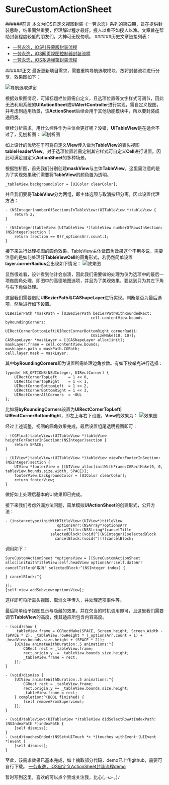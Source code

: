 # SureCustomActionSheet
######前言
本文为iOS自定义视图封装《一劳永逸》系列的第四期，旨在提供封装思路，结果固然重要，但理解过程才最好。授人以鱼不如授人以渔。️文章旨在帮助封装程度较低的朋友们，大神可无视勿喷。
######历史文章链接列表：
- [一劳永逸，iOS引导蒙版封装流程](http://www.jianshu.com/p/dfc3ecdd5810)
- [一劳永逸，iOS网页视图控制器封装流程](http://www.jianshu.com/p/553424763585)
- [一劳永逸，iOS多选弹窗封装流程](http://www.jianshu.com/p/99a33ada38a6)

######正文
最近更新项目需求，需要重构导航选取模块，故将封装流程进行分享，效果图如下：

![导航选取弹窗](http://upload-images.jianshu.io/upload_images/1767950-5fd3bd47558598b2.png?imageMogr2/auto-orient/strip%7CimageView2/2/w/1240)

根据效果图情况，可知标题栏位置需自定义，且选项位置等文字样式可调节，因此无法利用系统的**UIActionSheet**或**UIAlertController**进行实现，需自定义视图，并考虑到适用场景，该**ActionSheet**后续会用于其他功能模块中，所以要封装成通用类。

继续分析需求，用什么控件作为主体会更好呢？没错，**UITableView**是在适合不过了，见刨析图：
![刨析图](http://upload-images.jianshu.io/upload_images/1767950-d979332cd63964be.png?imageMogr2/auto-orient/strip%7CimageView2/2/w/1240)

如上设计的优势在于可将自定义**View**传入做为**TableView**的表头视图**tableHeaderView**。对于选项位置若需定制其它样式可自定义**Cell**进行设置。因此可满足自定义**ActionSheet**的多种场景。

根据刨析图，首先我们分别创建**maskView**与主体**TableView**。这里需注意的是为了实现效果我们需要将**TableView**的颜色置为透明。
```
_tableView.backgroundColor = [UIColor clearColor];
```
并且我们要将**TableView**分为两组，即主体选项与取消按钮分离，因此设置代理方法：
```
- (NSInteger)numberOfSectionsInTableView:(UITableView *)tableView {
    return 2;
}

- (NSInteger)tableView:(UITableView *)tableView numberOfRowsInSection:(NSInteger)section {
    return (section == 0)?_optionsArr.count:1;
}
```

接下来进行处理视图的圆角效果。TableView主体做圆角效果这个不用多说，需要注意的是如何处理好**TableViewCell**的圆角形式，若仍然简单设置**layer.cornerRadius**会出现如下情况：
![效果图](http://upload-images.jianshu.io/upload_images/1767950-ba9a7a8d22ba24c7.png?imageMogr2/auto-orient/strip%7CimageView2/2/w/1240)

显然很难看，设计看到估计会崩溃，因此我们需要做的处理为仅为选项中的最后一项做圆角处理，即图中的高德地图选项，并且为了美观效果，要达到只为其左下角与右下角做处理。

这里我们需要借助**UIBezierPath**与**CAShapeLayer**进行实现。判断是否为最后选项，然后进行如下设置。
```
UIBezierPath *maskPath = [UIBezierPath bezierPathWithRoundedRect:
                                      cell.contentView.bounds byRoundingCorners:
                                      UIRectCornerBottomLeft|UIRectCornerBottomRight cornerRadii:
                                      CGSizeMake(10, 10)];
CAShapeLayer *maskLayer = [[CAShapeLayer alloc]init];
maskLayer.frame = cell.contentView.bounds;
maskLayer.path = maskPath.CGPath;
cell.layer.mask = maskLayer;
```
其中**byRoundingCorners**即为设置所需处理边角参数。有如下枚举克进行选择：
```
typedef NS_OPTIONS(NSUInteger, UIRectCorner) {
    UIRectCornerTopLeft     = 1 << 0,
    UIRectCornerTopRight    = 1 << 1,
    UIRectCornerBottomLeft  = 1 << 2,
    UIRectCornerBottomRight = 1 << 3,
    UIRectCornerAllCorners  = ~0UL
};
```
比如将**byRoundingCorners**设置为**UIRectCornerTopLeft| UIRectCornerBottomRight**，即左上与右下设置，**View**的效果为：
![效果图](http://upload-images.jianshu.io/upload_images/1767950-98cc884c7241ff33.png?imageMogr2/auto-orient/strip%7CimageView2/2/w/1240)

经过上述调整，视图的圆角效果完成，最后设置组尾透明视图即可：
```
- (CGFloat)tableView:(UITableView *)tableView heightForFooterInSection:(NSInteger)section {
    return SPACE;
}

- (UIView*)tableView:(UITableView *)tableView viewForFooterInSection:(NSInteger)section {
    UIView *footerView = [[UIView alloc]initWithFrame:CGRectMake(0, 0, tableView.bounds.size.width, SPACE)];
    footerView.backgroundColor = [UIColor clearColor];
    return footerView;
}
```
做好如上处理后基本的UI效果即已完成。

接下来我们考虑外漏方法问题，简单模拟**UIActionSheet**的创建形式，公开方法：
```
- (instancetype)initWithTitleView:(UIView*)titleView
                       optionsArr:(NSArray*)optionsArr
                      cancelTitle:(NSString*)cancelTitle
                    selectedBlock:(void(^)(NSInteger))selectedBlock
                      cancelBlock:(void(^)())cancelBlock;
```
调用如下：
```
SureCustomActionSheet *optionsView = [[SureCustomActionSheet alloc]initWithTitleView:self.headView optionsArr:self.dataArr cancelTitle:@"取消" selectedBlock:^(NSInteger index) {
        
} cancelBlock:^{
        
}];
[self.view addSubview:optionsView];
```
这样即可将所需头视图、取消文字传入，并处理选项事件等。

最后简单给予视图显示与隐藏的效果，并在欠当的时机调用即可，且这里我们需要调节**TableView**的高度，使其适应所包含内容高度。
```
- (void)show {
    _tableView.frame = CGRectMake(SPACE, Screen_height, Screen_Width - (SPACE * 2), _tableView.rowHeight * (_optionsArr.count + 1) + _headView.bounds.size.height + (SPACE * 2));
    [UIView animateWithDuration:.5 animations:^{
        CGRect rect = _tableView.frame;
        rect.origin.y -= _tableView.bounds.size.height;
        _tableView.frame = rect;
    }];
}

- (void)dismiss {
    [UIView animateWithDuration:.5 animations:^{
        CGRect rect = _tableView.frame;
        rect.origin.y += _tableView.bounds.size.height;
        _tableView.frame = rect;
    } completion:^(BOOL finished) {
        [self removeFromSuperview];
    }];
}
```
```
- (void)tableView:(UITableView *)tableView didSelectRowAtIndexPath:(NSIndexPath *)indexPath {
    [self dismiss];
}
- (void)touchesEnded:(NSSet<UITouch *> *)touches withEvent:(UIEvent *)event {
    [self dismiss];
}
```
至此，该需求效果已基本完成，如上摘取部分代码，demo已上传github，需要可自行下载。
[一劳永逸，iOS自定义ActionSheet封装流程demo](https://github.com/LSure/SureCustomActionSheet)

暂时写到这里，喜欢的可以点个赞或关注我，比心(｡･ω･｡)ﾉ
